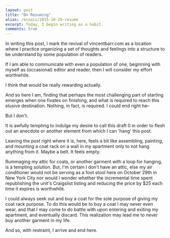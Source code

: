 ```yaml
---
layout: post
title: "On Resuming"
alias: /essais/2015-10-29-resume
excerpt: Today, I begin writing as a habit. 
comments: true
---
```


In writing this post, I mark the revival of vincentbarr.com as a location where I practice organizing a set of thoughts and feelings into a structure to be understand by some population of readers. 

If I am able to communicate with even a population of one, beginning with myself as (occasional) editor and reader, then I will consider my effort worthwhile. 

I think that would be really rewarding actually.

And so here I am, finding that perhaps the most challenging part of starting emerges when one fixates on finishing, and what is required to reach this elusive destination. Nothing, in fact, is required. I could end right he–  

But I don't.

It is awfully tempting to indulge my desire to call this draft 0 in order to flesh out an anecdote or another element from which I can 'hang' this post.

Leaving the post right where it is, here, feels a bit like assembling, painting, and mounting a coat rack on a wall in my apartment only to not hang anything from it. Maybe a belt. It feels empty.

Rummaging my attic for coats, or another garment with a loop for hanging, is a tempting solution. But, I'm certain I don't have an attic, else my air conditioner would not be serving as a foot stool here on October 29th in New York City nor would I wonder whether the incremental time spent republishing the unit's Craigslist listing and reducing the price by $25 each time it expires is worthwhile.

I could always seek out and buy a coat for the sole purpose of giving my coat rack purpose. To do this would be to buy a coat I may never even wear, and that I may come to do battle with upon entering and exiting my apartment, and  eventually discard. This realization may lead me to never buy another garment in my life.

And so, with restraint, I arrive and end here.